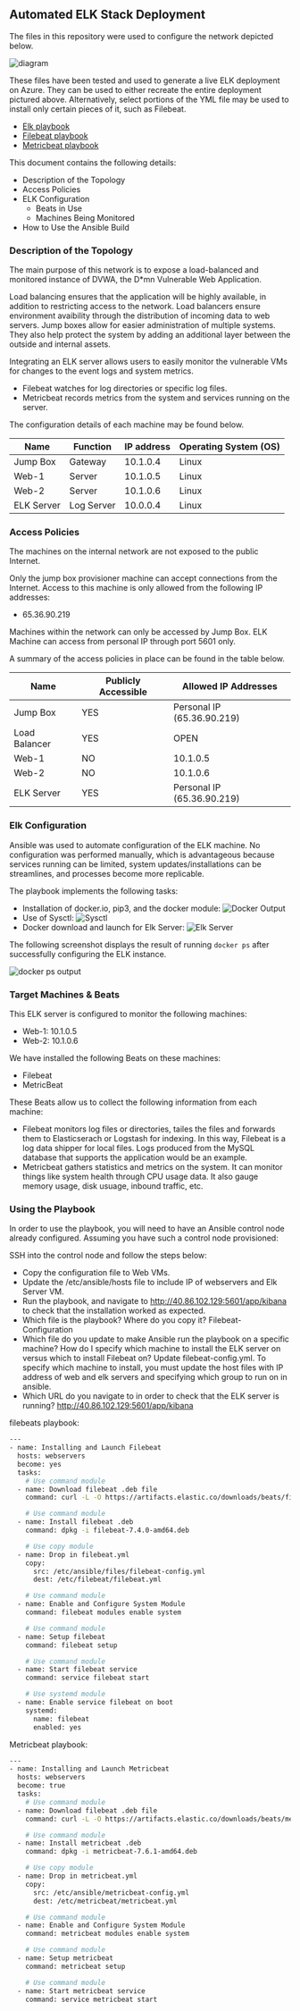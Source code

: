 ## Automated ELK Stack Deployment

The files in this repository were used to configure the network depicted below.

![diagram](Diagrams/Elk-Diagram.png)

These files have been tested and used to generate a live ELK deployment on Azure. They can be used to either recreate the entire deployment pictured above. Alternatively, select portions of the YML file may be used to install only certain pieces of it, such as Filebeat.

 - [Elk playbook](./Ansible/elkplaybook.yml)
 - [Filebeat playbook](./Ansible/filebeat-playbook.yml)
 - [Metricbeat playbook](./Ansible/metricbeat-playbook.yml)

This document contains the following details:
- Description of the Topology
- Access Policies
- ELK Configuration
  - Beats in Use
  - Machines Being Monitored
- How to Use the Ansible Build


### Description of the Topology

The main purpose of this network is to expose a load-balanced and monitored instance of DVWA, the D*mn Vulnerable Web Application.

Load balancing ensures that the application will be highly available, in addition to restricting access to the network. Load balancers ensure environment avaibility through the distribution of incoming data to web servers. Jump boxes allow for easier administration of multiple systems. They also help protect the system by adding an additional layer between the outside and internal assets.

Integrating an ELK server allows users to easily monitor the vulnerable VMs for changes to the event logs and system metrics.
- Filebeat watches for log directories or specific log files.
- Metricbeat records metrics from the system and services running on the server.

The configuration details of each machine may be found below.

| Name       | Function   | IP address | Operating System (OS) |
|------------|------------|------------|-----------------------|
| Jump Box   | Gateway    | 10.1.0.4   | Linux                 |
| Web-1      | Server     | 10.1.0.5   | Linux                 |
| Web-2      | Server     | 10.1.0.6   | Linux                 |
| ELK Server | Log Server | 10.0.0.4   | Linux                 |

### Access Policies

The machines on the internal network are not exposed to the public Internet. 

Only the jump box provisioner machine can accept connections from the Internet. Access to this machine is only allowed from the following IP addresses:
- 65.36.90.219

Machines within the network can only be accessed by Jump Box.
ELK Machine can access from personal IP through port 5601 only.

A summary of the access policies in place can be found in the table below.

| Name          | Publicly Accessible | Allowed IP Addresses       |
|---------------|---------------------|----------------------------|
| Jump Box      | YES                 | Personal IP (65.36.90.219) |
| Load Balancer | YES                 | OPEN                       |
| Web-1         | NO                  | 10.1.0.5                   |
| Web-2         | NO                  | 10.1.0.6                   |
| ELK Server    | YES                 | Personal IP (65.36.90.219) |

### Elk Configuration

Ansible was used to automate configuration of the ELK machine. No configuration was performed manually, which is advantageous because services running can be limited, system updates/installations can be streamlines, and processes become more replicable.

The playbook implements the following tasks:
- Installation of docker.io, pip3, and the docker module: 
![Docker Output](Images/Docker.io.png)
- Use of Sysctl: 
![Sysctl](Images/Systemctl.png)
- Docker download and launch for Elk Server:
![Elk Server](Images/Launch-Docker.png)

The following screenshot displays the result of running `docker ps` after successfully configuring the ELK instance.

![docker ps output](Images/Docker-PS.png)

### Target Machines & Beats
This ELK server is configured to monitor the following machines:
- Web-1: 10.1.0.5
- Web-2: 10.1.0.6

We have installed the following Beats on these machines:
- Filebeat
- MetricBeat

These Beats allow us to collect the following information from each machine:
- Filebeat monitors log files or directories, tailes the files and forwards them to Elasticserach or Logstash for indexing. In this way, Filebeat is a log data shipper for local files. Logs produced from the MySQL database that supports the application would be an example.
- Metricbeat gathers statistics and metrics on the system. It can monitor things like system health through CPU usage data. It also gauge memory usage, disk usuage, inbound traffic, etc.

### Using the Playbook
In order to use the playbook, you will need to have an Ansible control node already configured. Assuming you have such a control node provisioned: 

SSH into the control node and follow the steps below:
- Copy the configuration file to Web VMs.
- Update the /etc/ansible/hosts file to include IP of webservers and Elk Server VM.
- Run the playbook, and navigate to http://40.86.102.129:5601/app/kibana to check that the installation worked as expected.
- Which file is the playbook? Where do you copy it? Filebeat-Configuration
- Which file do you update to make Ansible run the playbook on a specific machine? How do I specify which machine to install the ELK server on versus which to install Filebeat on? Update filebeat-config.yml. To specify which machine to install, you must update the host files with IP address of web and elk servers and specifying which group to run on in ansible.
- Which URL do you navigate to in order to check that the ELK server is running? http://40.86.102.129:5601/app/kibana

filebeats playbook:
```bash
---
- name: Installing and Launch Filebeat
  hosts: webservers
  become: yes
  tasks:
    # Use command module
  - name: Download filebeat .deb file
    command: curl -L -O https://artifacts.elastic.co/downloads/beats/filebeat/filebeat->

    # Use command module
  - name: Install filebeat .deb
    command: dpkg -i filebeat-7.4.0-amd64.deb

    # Use copy module
  - name: Drop in filebeat.yml
    copy:
      src: /etc/ansible/files/filebeat-config.yml
      dest: /etc/filebeat/filebeat.yml

    # Use command module
  - name: Enable and Configure System Module
    command: filebeat modules enable system

    # Use command module
  - name: Setup filebeat
    command: filebeat setup

    # Use command module
  - name: Start filebeat service
    command: service filebeat start

    # Use systemd module
  - name: Enable service filebeat on boot
    systemd:
      name: filebeat
      enabled: yes
```


Metricbeat playbook:
```bash
---
- name: Installing and Launch Metricbeat
  hosts: webservers
  become: true
  tasks:
    # Use command module
  - name: Download filebeat .deb file
    command: curl -L -O https://artifacts.elastic.co/downloads/beats/metricbeat/metricb>

    # Use command module
  - name: Install metricbeat .deb
    command: dpkg -i metricbeat-7.6.1-amd64.deb

    # Use copy module
  - name: Drop in metricbeat.yml
    copy:
      src: /etc/ansible/metricbeat-config.yml
      dest: /etc/metricbeat/metricbeat.yml

    # Use command module
  - name: Enable and Configure System Module
    command: metricbeat modules enable system

    # Use command module
  - name: Setup metricbeat
    command: metricbeat setup

    # Use command module
  - name: Start metricbeat service
    command: service metricbeat start
```
